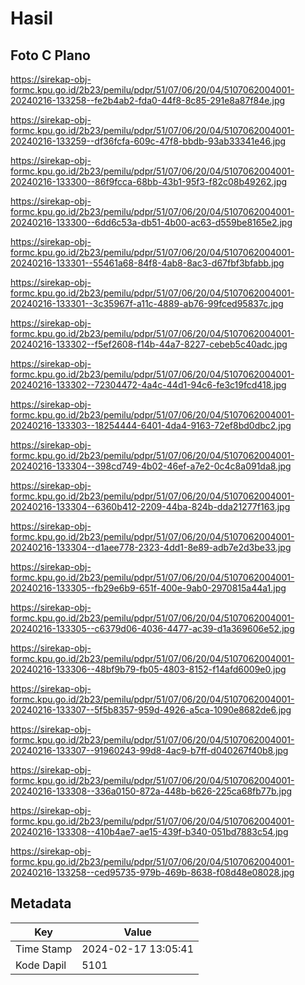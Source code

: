 # Hasil

## Foto C Plano

https://sirekap-obj-formc.kpu.go.id/2b23/pemilu/pdpr/51/07/06/20/04/5107062004001-20240216-133258--fe2b4ab2-fda0-44f8-8c85-291e8a87f84e.jpg

https://sirekap-obj-formc.kpu.go.id/2b23/pemilu/pdpr/51/07/06/20/04/5107062004001-20240216-133259--df36fcfa-609c-47f8-bbdb-93ab33341e46.jpg

https://sirekap-obj-formc.kpu.go.id/2b23/pemilu/pdpr/51/07/06/20/04/5107062004001-20240216-133300--86f9fcca-68bb-43b1-95f3-f82c08b49262.jpg

https://sirekap-obj-formc.kpu.go.id/2b23/pemilu/pdpr/51/07/06/20/04/5107062004001-20240216-133300--6dd6c53a-db51-4b00-ac63-d559be8165e2.jpg

https://sirekap-obj-formc.kpu.go.id/2b23/pemilu/pdpr/51/07/06/20/04/5107062004001-20240216-133301--55461a68-84f8-4ab8-8ac3-d67fbf3bfabb.jpg

https://sirekap-obj-formc.kpu.go.id/2b23/pemilu/pdpr/51/07/06/20/04/5107062004001-20240216-133301--3c35967f-a11c-4889-ab76-99fced95837c.jpg

https://sirekap-obj-formc.kpu.go.id/2b23/pemilu/pdpr/51/07/06/20/04/5107062004001-20240216-133302--f5ef2608-f14b-44a7-8227-cebeb5c40adc.jpg

https://sirekap-obj-formc.kpu.go.id/2b23/pemilu/pdpr/51/07/06/20/04/5107062004001-20240216-133302--72304472-4a4c-44d1-94c6-fe3c19fcd418.jpg

https://sirekap-obj-formc.kpu.go.id/2b23/pemilu/pdpr/51/07/06/20/04/5107062004001-20240216-133303--18254444-6401-4da4-9163-72ef8bd0dbc2.jpg

https://sirekap-obj-formc.kpu.go.id/2b23/pemilu/pdpr/51/07/06/20/04/5107062004001-20240216-133304--398cd749-4b02-46ef-a7e2-0c4c8a091da8.jpg

https://sirekap-obj-formc.kpu.go.id/2b23/pemilu/pdpr/51/07/06/20/04/5107062004001-20240216-133304--6360b412-2209-44ba-824b-dda21277f163.jpg

https://sirekap-obj-formc.kpu.go.id/2b23/pemilu/pdpr/51/07/06/20/04/5107062004001-20240216-133304--d1aee778-2323-4dd1-8e89-adb7e2d3be33.jpg

https://sirekap-obj-formc.kpu.go.id/2b23/pemilu/pdpr/51/07/06/20/04/5107062004001-20240216-133305--fb29e6b9-651f-400e-9ab0-2970815a44a1.jpg

https://sirekap-obj-formc.kpu.go.id/2b23/pemilu/pdpr/51/07/06/20/04/5107062004001-20240216-133305--c6379d06-4036-4477-ac39-d1a369606e52.jpg

https://sirekap-obj-formc.kpu.go.id/2b23/pemilu/pdpr/51/07/06/20/04/5107062004001-20240216-133306--48bf9b79-fb05-4803-8152-f14afd6009e0.jpg

https://sirekap-obj-formc.kpu.go.id/2b23/pemilu/pdpr/51/07/06/20/04/5107062004001-20240216-133307--5f5b8357-959d-4926-a5ca-1090e8682de6.jpg

https://sirekap-obj-formc.kpu.go.id/2b23/pemilu/pdpr/51/07/06/20/04/5107062004001-20240216-133307--91960243-99d8-4ac9-b7ff-d040267f40b8.jpg

https://sirekap-obj-formc.kpu.go.id/2b23/pemilu/pdpr/51/07/06/20/04/5107062004001-20240216-133308--336a0150-872a-448b-b626-225ca68fb77b.jpg

https://sirekap-obj-formc.kpu.go.id/2b23/pemilu/pdpr/51/07/06/20/04/5107062004001-20240216-133308--410b4ae7-ae15-439f-b340-051bd7883c54.jpg

https://sirekap-obj-formc.kpu.go.id/2b23/pemilu/pdpr/51/07/06/20/04/5107062004001-20240216-133258--ced95735-979b-469b-8638-f08d48e08028.jpg


## Metadata

| Key        | Value               |
| ---------- | ------------------- |
| Time Stamp | 2024-02-17 13:05:41 |
| Kode Dapil | 5101                |



